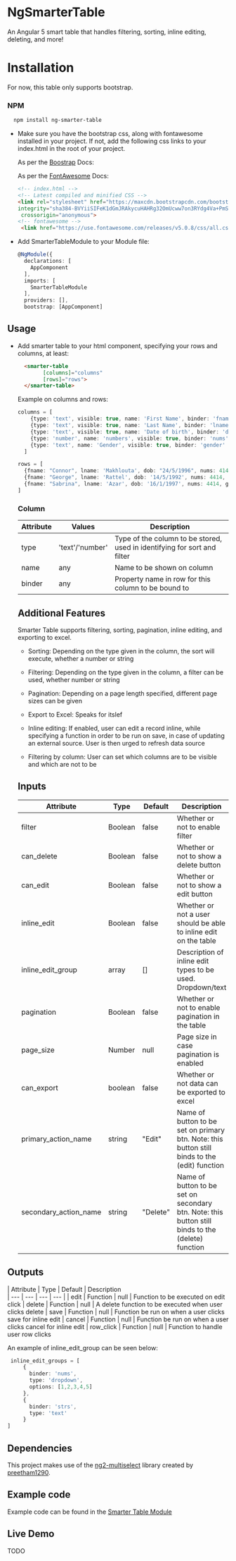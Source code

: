 # NgSmarterTable

An Angular 5 smart table that handles filtering, sorting, inline editing, deleting, and more!

# Installation

For now, this table only supports bootstrap.

### NPM
```sh
  npm install ng-smarter-table
```
 
* Make sure you have the bootstrap css, along with fontawesome installed in your project.
If not, add the following css links to your index.html in the root of your project.

  As per the [Boostrap](https://getbootstrap.com/docs/3.3/getting-started/) Docs:
  
  As per the [FontAwesome](https://fontawesome.com/get-started/web-fonts-with-css) Docs:

  ```html
  <!-- index.html -->
  <!-- Latest compiled and minified CSS -->
  <link rel="stylesheet" href="https://maxcdn.bootstrapcdn.com/bootstrap/3.3.7/css/bootstrap.min.css" 
  integrity="sha384-BVYiiSIFeK1dGmJRAkycuHAHRg32OmUcww7on3RYdg4Va+PmSTsz/K68vbdEjh4u"
   crossorigin="anonymous">
  <!-- fontawesome -->
   <link href="https://use.fontawesome.com/releases/v5.0.8/css/all.css" rel="stylesheet"> 
  ```
* Add SmarterTableModule to your Module file:
  ```typescript
  @NgModule({
    declarations: [
      AppComponent
    ],
    imports: [
      SmarterTableModule
    ],
    providers: [],
    bootstrap: [AppComponent]
  ```

## Usage

* Add smarter table to your html component, specifying your rows and columns, at least:

  ```html
    <smarter-table
          [columns]="columns"
          [rows]="rows">
    </smarter-table>
  ```
  Example on columns and rows:
  
  ```typescript
  columns = [
      {type: 'text', visible: true, name: 'First Name', binder: 'fname' },
      {type: 'text', visible: true, name: 'Last Name', binder: 'lname' },
      {type: 'text', visible: true, name: 'Date of birth', binder: 'dob' },
      {type: 'number', name: 'numbers', visible: true, binder: 'nums' },
      {type: 'text', name: 'Gender', visible: true, binder: 'gender' },
    ]
  
  rows = [
    {fname: "Connor", lname: 'Makhlouta', dob: "24/5/1996", nums: 414, gender: "male"},
    {fname: "George", lname: 'Rattel', dob: '14/5/1992', nums: 4414, gender: "male"},
    {fname: "Sabrina", lname: 'Azar', dob: '16/1/1997', nums: 4414, gender: "female"},
  ]
  ```
  
  ### Column
  
  | Attribute   |   Values | Description    
  | --- | --- | --- |
  | type | 'text'/'number' | Type of the column to be stored, used in identifying for sort and filter
  | name | any | Name to be shown on column
  | binder | any | Property name in row for this column to be bound to
  
  ## Additional Features
  
  Smarter Table supports filtering, sorting, pagination, inline editing, and exporting to excel.
  
  * Sorting:
    Depending on the type given in the column, the sort will execute, whether a number or string
  
  * Filtering:
    Depending on the type given in the column, a filter can be used, whether number or string
   
  * Pagination:
    Depending on a page length specified, different page sizes can be given
  
  * Export to Excel:
    Speaks for itslef
    
  * Inline editing: 
    If enabled, user can edit a record inline, while specifying a function in order to be run on save, in case of updating an external source. 
    User is then urged to refresh data source
    
  * Filtering by column: 
      User can set which columns are to be visible and which are not to be  
  
  ## Inputs
  
  | Attribute   | Type  | Default | Description      
    | --- | --- | --- | --- |
    | filter | Boolean | false | Whether or not to enable filter
    | can_delete | Boolean | false | Whether or not to show a delete button 
    | can_edit | Boolean | false | Whether or not to show a edit button 
    | inline_edit | Boolean | false | Whether or not a user should be able to inline edit on the table
    | inline_edit_group | array | [] | Description of inline edit types to be used. Dropdown/text
    | pagination | Boolean | false | Whether or not to enable pagination in the table
    | page_size | Number | null | Page size in case pagination is enabled
    | can_export | boolean | false | Whether or not data can be exported to excel
    | primary_action_name | string | "Edit"| Name of button to be set on primary btn. Note: this button still binds to the (edit) function
    | secondary_action_name | string | "Delete"| Name of button to be set on secondary btn. Note: this button still binds to the (delete) function

 ## Outputs
  
  | Attribute   | Type  | Default | Description      
    | --- | --- | --- | --- |
    | edit | Function | null | Function to be executed on edit click 
    | delete | Function | null | A delete function to be executed when user clicks delete 
    | save | Function | null | Function be run on when a user clicks save for inline edit
    | cancel | Function | null | Function be run on when a user clicks cancel for inline edit
    | row_click | Function | null | Function to handle user row clicks

   An example of inline_edit_group can be seen below:
   ```typescript
    inline_edit_groups = [
        {
          binder: 'nums',
          type: 'dropdown',
          options: [1,2,3,4,5]
        },
        {
          binder: 'strs',
          type: 'text'
        }
  ]
  
   ```
    
## Dependencies
   
   This project makes use of the [ng2-multiselect](https://www.npmjs.com/package/ng2-multiselect) library created by [preetham1290](https://www.npmjs.com/~preetham1290).
    
## Example code
Example code can be found in the [Smarter Table Module](https://github.com/connormakh/ng-smarter-table/tree/master/src/app/modules/smarter-table)    

## Live Demo
TODO

